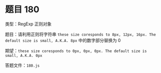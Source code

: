 <script setup>
import { loginRead } from '@/utils/login-read'

loginRead('n10007')
</script>

# 题目 180

类型：RegExp 正则对象

题目：请利用正则将字符串 `these size coresponds to 8px, 12px, 16px. The default size is small, A.K.A. 8px` 中的数字部分替换为 0

期望：`these size coresponds to 0px, 0px, 0px. The default size is small, A.K.A. 0px`

答题文件：`180.js`
